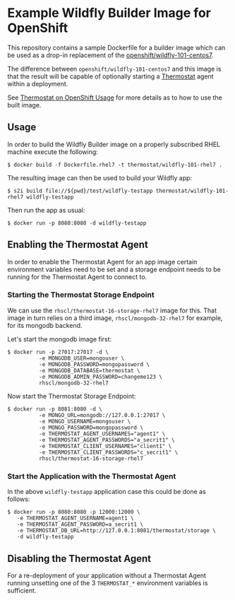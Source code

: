 # Example Wildfly Builder Image for OpenShift

This repository contains a sample Dockerfile for a builder
image which can be used as a drop-in replacement of the
[openshift/wildfly-101-centos7](https://github.com/openshift-s2i/s2i-wildfly).

The difference between `openshift/wildfly-101-centos7` and this
image is that the result will be capable of optionally starting a
[Thermostat](http://icedtea.classpath.org/thermostat/) agent within
a deployment.

See [Thermostat on OpenShift Usage](https://github.com/jerboaa/thermostat-openshift)
for more details as to how to use the built image.

## Usage

In order to build the Wildfly Builder image on a properly subscribed
RHEL machine execute the following:

    $ docker build -f Dockerfile.rhel7 -t thermostat/wildfly-101-rhel7 .

The resulting image can then be used to build your Wildfly app:

    $ s2i build file://${pwd}/test/wildfly-testapp thermostat/wildfly-101-rhel7 wildfly-testapp

Then run the app as usual:

    $ docker run -p 8080:8080 -d wildfly-testapp

## Enabling the Thermostat Agent

In order to enable the Thermostat Agent for an app image certain environment variables
need to be set and a storage endpoint needs to be running for the Thermostat Agent to
connect to.

### Starting the Thermostat Storage Endpoint

We can use the `rhscl/thermostat-16-storage-rhel7` image for this. That image in turn
relies on a third image, `rhscl/mongodb-32-rhel7` for example, for its mongodb backend.

Let's start the mongodb image first:

    $ docker run -p 27017:27017 -d \
              -e MONGODB_USER=mongouser \
              -e MONGODB_PASSWORD=mongopassword \
              -e MONGODB_DATABASE=thermostat \
              -e MONGODB_ADMIN_PASSWORD=changeme123 \
              rhscl/mongodb-32-rhel7

Now start the Thermostat Storage Endpoint:

    $ docker run -p 8081:8080 -d \
              -e MONGO_URL=mongodb://127.0.0.1:27017 \
              -e MONGO_USERNAME=mongouser \
              -e MONGO_PASSWORD=mongopassword \
              -e THERMOSTAT_AGENT_USERNAMES="agent1" \
              -e THERMOSTAT_AGENT_PASSWORDS="a_secrit1" \
              -e THERMOSTAT_CLIENT_USERNAMES="client1" \
              -e THERMOSTAT_CLIENT_PASSWORDS="c_secrit1" \
              rhscl/thermostat-16-storage-rhel7

### Start the Application with the Thermostat Agent

In the above `wildfly-testapp` application case this could be done
as follows:

    $ docker run -p 8080:8080 -p 12000:12000 \
       -e THERMOSTAT_AGENT_USERNAME=agent1 \
       -e THERMOSTAT_AGENT_PASSWORD=a_secrit1 \
       -e THERMOSTAT_DB_URL=http://127.0.0.1:8081/thermostat/storage \
       -d wildfly-testapp

## Disabling the Thermostat Agent

For a re-deployment of your application without a Thermostat Agent running
unsetting one of the 3 `THERMOSTAT_*` environment variables is sufficient.

